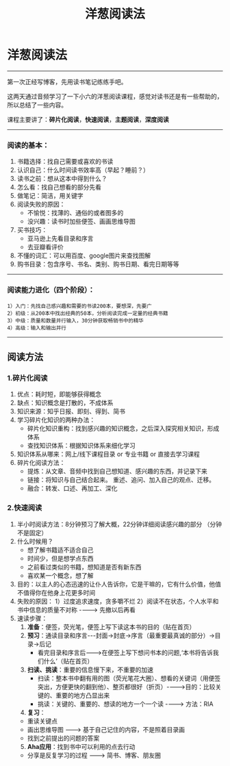 ﻿---
title: 洋葱阅读法
layout: post
categories: blog
tags: 阅读
---


# 洋葱阅读法

------
第一次正经写博客，先用读书笔记练练手吧。

这两天通过音频学习了一下小六的洋葱阅读课程，感觉对读书还是有一些帮助的，所以总结了一些内容。

课程主要讲了：**碎片化阅读**，**快速阅读**，**主题阅读**，**深度阅读**

------

### **阅读的基本**：
    
 1. 书籍选择：找自己需要或喜欢的书读
 2. 认识自己：什么时间读书效率高（早起？睡前？）
 3. 读书之前：想从这本中得到什么？
 4. 怎么看：找自己想看的部分先看
 5. 做笔记：简洁，用关键字
 6. 阅读失败的原因：   
    * 不愉悦：找薄的、通俗的或者图多的
    * 没兴趣：读书时加些便签、画画思维导图
 7. 买书技巧：
    * 亚马逊上先看目录和序言
    * 去豆瓣看评价
 8. 不懂的词汇：可以用百度、google图片来查找图解
 9. 购书目录：包含序号、书名、类别、购书日期、看完日期等等

------

### **阅读能力进化**（四个阶段）：

	1）入门：先找自己感兴趣和需要的书读200本，要想深，先要广
	2）初级：从200本中找出经典的50本，分析阅读完成一定量的经典书籍
	3）中级：质量和数量并行输入，30分钟获取畅销书中的精华
	4）高级：输入和输出并行

------

## **阅读方法**

### 1.**碎片化阅读**

 1. 优点：耗时短，即能够获得概念
 2. 缺点：知识概念是打散的，不成体系
 3. 知识来源：知乎日报、即刻、得到、简书
 4. 学习碎片化知识的两种办法：
     - 碎片化知识重构：找到感兴趣的知识概念，之后深入探究相关知识，形成体系
     - 查找知识体系：根据知识体系来细化学习
 5. 知识体系从哪来：网上/线下课程目录 or 专业书籍 or 直接去学习课程
 6. 碎片化阅读方法：
     - 提炼：从文章、音频中找到自己想知道、感兴趣的东西，并记录下来
     - 链接：将知识与自己结合起来。 重述、追问、加入自己的观点、迁移。
     - 融合：转发、口述、再加工、深化
   
### 2.**快速阅读**

 1. 半小时阅读方法：8分钟预习了解大概，22分钟详细阅读感兴趣的部分 （分钟不是固定）
 2. 什么时候用？
     - 想了解书籍适不适合自己
     - 时间少，但是想学点东西
     - 之前看过类似的书籍，想知道是否有新东西
     - 喜欢某一个概念，想了解
 3. 目的：以主人的心态迅速的让仆人告诉你，它是干嘛的，它有什么价值，他值不值得你在他身上花更多时间
 4. 失败的原因：
    1）过度追求速度，贪多嚼不烂
	2）阅读不在状态，个人水平和书中信息的质量不对称 ----> 先撤以后再看
 5. 速读步骤：
    1. **准备**：便签，荧光笔，便签上写下读这本书的目的（贴在首页）
	2. **预习**：通读目录和序言---封面->封底->序言（最重要最真诚的部分）->目录->后记
        - 看完目录和序言后--->在便签上写下想问书本的问题,‘本书将告诉我们什么’（贴在首页）
	3. **扫读、挑读**：重要的信息慢下来，不重要的加速
	    - 扫读：整本书中翻有用的图（荧光笔花大圈）、想看的关键词（用便签突出，方便更快的翻到他）、整页都很好（折页）---->目的：比较关键的、重要的地方凸显出来
		- 挑读：关键的、重要的、想读的地方一个一个读 ----> 方法：RIA
	4. **复习**：
    - 重读关键点
	- 画出思维导图 ---> 基于自己记住的内容，不是照着目录画
	- 找到之前提出的问题的答案
    5. **Aha应用**：找到书中可以利用的点去行动
    - 分享是反复学习的过程 ---> 简书、博客、朋友圈
 
